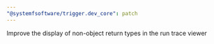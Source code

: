 ```yaml
---
"@systemfsoftware/trigger.dev_core": patch
---
```


Improve the display of non-object return types in the run trace viewer
